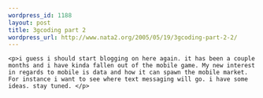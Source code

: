 ```yaml
--- 
wordpress_id: 1188
layout: post
title: 3gcoding part 2
wordpress_url: http://www.nata2.org/2005/05/19/3gcoding-part-2-2/
---
```

	<p>i guess i should start blogging on here again. it has been a couple months and i have kinda fallen out of the mobile game. My new interest in regards to mobile is data and how it can spawn the mobile market. For instance i want to see where text messaging will go. i have some ideas. stay tuned. </p>
